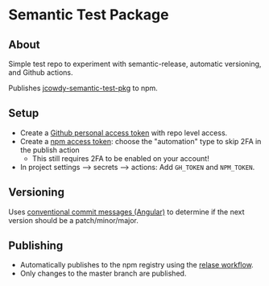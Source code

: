 # Semantic Test Package

## About
Simple test repo to experiment with semantic-release, automatic versioning, and Github actions.

Publishes [jcowdy-semantic-test-pkg](https://www.npmjs.com/settings/jcowdy/packages) to npm.

## Setup
* Create a [Github personal access token](https://docs.github.com/en/authentication/keeping-your-account-and-data-secure/creating-a-personal-access-token) with repo level access.
* Create a [npm access token](https://docs.npmjs.com/creating-and-viewing-access-tokens): choose the "automation" type to skip 2FA in the publish action
  * This still requires 2FA to be enabled on your account!
* In project settings --> secrets --> actions: Add `GH_TOKEN` and `NPM_TOKEN`.

## Versioning
 Uses [conventional commit messages (Angular)](https://github.com/angular/angular/blob/main/CONTRIBUTING.md#-commit-message-format) to determine if the next version should be a patch/minor/major.

## Publishing
* Automatically publishes to the npm registry using the [relase workflow](./github/workflows/release.yml).
* Only changes to the master branch are published.